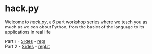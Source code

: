 # hack.py

Welcome to *hack.py*, a 6 part workshop series where we teach you as much as we can about Python, from the basics of the language to its applications in real life. 

Part 1 - [Slides](http://acmurl.com/hackpy1) - [repl](https://acmurl.com/hackpy1-repl)  
Part 2 - [Slides](https://docs.google.com/presentation/d/1pdL_gVBtCBsIL5tA66lprdBvPxRim-Nsbxw-97aSAY4/edit?usp=sharing) - [repl.it](https://acmurl.com/hackpy2-repl)
